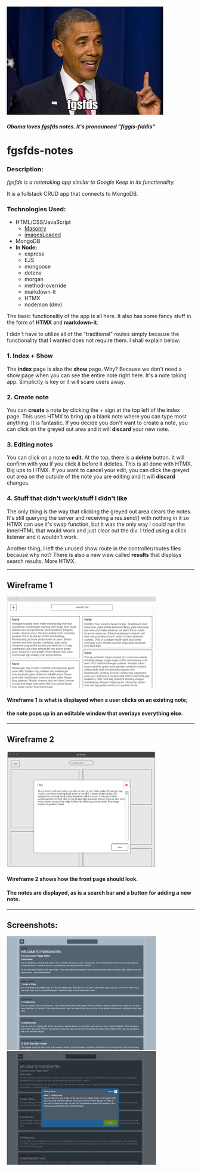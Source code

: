 ![obama](./img/obama.png)
##### Obama loves fgsfds notes. It's pronounced "figgis-fiddis"
# fgsfds-notes
### Description:
*fgsfds is a notetaking app similar to Google Keep in its functionality.*

It is a fullstack CRUD app that connects to MongoDB.

### Technologies Used:
- HTML/CSS/JavaScript
    - [Masonry](https://masonry.desandro.com/)
    - [imagesLoaded](https://imagesloaded.desandro.com/)
- MongoDB
- **In Node:**
    - express
    - EJS
    - mongoose
    - dotenv
    - morgan
    - method-override
    - markdown-it
    - HTMX
    - nodemon (dev)

The basic functionality of the app is all here. It also has some fancy stuff in the form of **HTMX** and **markdown-it**.

I didn't have to utilize all of the "traditional" routes simply because the functionality that I wanted does not require them. I shall explain below:

### 1. Index + Show
The **index** page is also the **show** page. Why?
Because we don't need a show page when you can see the entire note right here. It's a note taking app. Simplicity is key or it will scare users away.

### 2. Create note
You can **create** a note by clicking the + sign at the top left of the index page. This uses HTMX to bring up a blank note where you can type most anything. It is fantastic. If you decide you don't want to create a note, you can click on the greyed out area and it will **discard** your new note.

### 3. Editing notes
You can click on a note to **edit**. At the top, there is a **delete** button. It will confirm with you if you click it before it deletes. This is all done with HTMX. Big ups to HTMX. If you want to cancel your edit, you can click the greyed out area on the outside of the note you are editing and it will **discard** changes.

### 4. Stuff that didn't work/stuff I didn't like
The only thing is the way that clicking the greyed out area clears the notes. It's still querying the server and receiving a res.send() with nothing in it so HTMX can use it's swap function, but it was the only way I could run the innerHTML that would work and just clear out the div. I tried using a click listener and it wouldn't work.

Another thing, I left the unused show route in the controller/routes files because why not? There is also a new view called **results** that displays search results. More HTMX.
  
---
## Wireframe 1  
<a href="./img/wireframe1.png"><img src="./img/wireframe1.png" alt="Wireframe1" width="400"></a>
<!-- ![wireframe1](./img/wireframe1.png)   -->
#### Wireframe 1 is what is displayed when a user clicks on an existing note;  
#### the note pops up in an editable window that overlays everything else.  
---
## Wireframe 2  
<a href="./img/wireframe2.png"><img src="./img/wireframe2.png" alt="Wireframe2" width="400"></a>
<!-- ![wireframe2](./img/wireframe2.png)   -->
#### Wireframe 2 shows how the front page should look.  
#### The notes are displayed, as is a search bar and a button for adding a new note.

---
## Screenshots:
<a href="./img/masonry1.png"><img src="./img/index.png" alt="index" width="400"></a>
<a href="./img/masonry2.png"><img src="./img/editcreate.png" alt="editcreate" width="400"></a>






